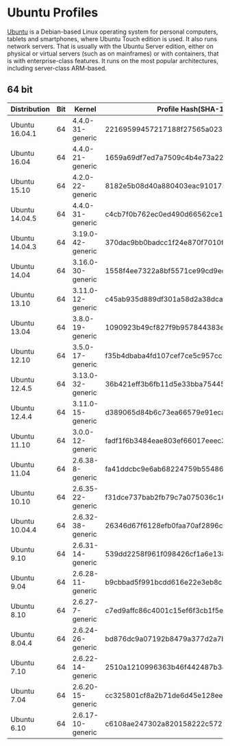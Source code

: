 # Ubuntu Profiles

[Ubuntu](https://www.ubuntu.com) is a Debian-based Linux operating system for personal computers, tablets and smartphones, where Ubuntu Touch edition is used. It also runs network servers. That is usually with the Ubuntu Server edition, either on physical or virtual servers (such as on mainframes) or with containers, that is with enterprise-class features. It runs on the most popular architectures, including server-class ARM-based.

## 64 bit
| Distribution | Bit | Kernel | Profile Hash(SHA-1) | Download|
| ------ | ------ | ------ | ------ | ------ 
| Ubuntu 16.04.1 | 64 | 4.4.0-31-generic | 22169599457217188f27565a023ddcf836fbefe7 | [Download](https://github.com/cpuu/profiles/raw/master/Linux/Ubuntu/x64/Ubuntu16041.zip) |
| Ubuntu 16.04 | 64 | 4.4.0-21-generic | 1659a69df7ed7a7509c4b4e73a224fbdcbfb43fa | [Download](https://github.com/cpuu/profiles/raw/master/Linux/Ubuntu/x64/Ubuntu1604.zip) |
| Ubuntu 15.10 | 64 | 4.2.0-22-generic | 8182e5b08d40a880403eac910173c150be490286 | [Download](https://github.com/cpuu/profiles/raw/master/Linux/Ubuntu/x64/Ubuntu1510.zip) |
| Ubuntu 14.04.5 | 64 | 4.4.0-31-generic | c4cb7f0b762ec0ed490d66562ce10cc33853bd25 | [Download](https://github.com/cpuu/profiles/raw/master/Linux/Ubuntu/x64/Ubuntu14045.zip) |
| Ubuntu 14.04.3 | 64 | 3.19.0-42-generic | 370dac9bb0badcc1f24e870f7010f4d006c09a33 | [Download](https://github.com/cpuu/profiles/raw/master/Linux/Ubuntu/x64/Ubuntu14043.zip) |
| Ubuntu 14.04 | 64 | 3.16.0-30-generic | 1558f4ee7322a8bf5571ce99cd9ece6fe7f7918e | [Download](https://github.com/cpuu/profiles/raw/master/Linux/Ubuntu/x64/Ubuntu1404.zip) |
| Ubuntu 13.10 | 64 | 3.11.0-12-generic | c45ab935d889df301a58d2a38dca72796980235a | [Download](https://github.com/cpuu/profiles/raw/master/Linux/Ubuntu/x64/Ubuntu1310.zip) |
| Ubuntu 13.04 | 64 | 3.8.0-19-generic | 1090923b49cf827f9b957844383ea927d06be400 | [Download](https://github.com/cpuu/profiles/raw/master/Linux/Ubuntu/x64/Ubuntu1304.zip) |
| Ubuntu 12.10 | 64 | 3.5.0-17-generic | f35b4dbaba4fd107cef7ce5c957cc3627f755f81 | [Download](https://github.com/cpuu/profiles/raw/master/Linux/Ubuntu/x64/Ubuntu1210.zip) |
| Ubuntu 12.4.5 | 64 | 3.13.0-32-generic | 36b421eff3b6fb11d5e33bba7544590a2e70bb38 | [Download](https://github.com/cpuu/profiles/raw/master/Linux/Ubuntu/x64/Ubuntu12045.zip) |
| Ubuntu 12.4.4 | 64 | 3.11.0-15-generic | d389065d84b6c73ea66579e91eca1cf82ad709a8 | [Download](https://github.com/cpuu/profiles/raw/master/Linux/Ubuntu/x64/Ubuntu12044.zip) |
| Ubuntu 11.10 | 64 | 3.0.0-12-generic | fadf1f6b3484eae803ef66017eeec3eacb34f272 | [Download](https://github.com/cpuu/profiles/raw/master/Linux/Ubuntu/x64/Ubuntu1110.zip) |
| Ubuntu 11.04 | 64 | 2.6.38-8-generic | fa41ddcbc9e6ab68224759b554866add66e2f6a6 | [Download](https://github.com/cpuu/profiles/raw/master/Linux/Ubuntu/x64/Ubuntu1104.zip) |
| Ubuntu 10.10 | 64 | 2.6.35-22-generic | f31dce737bab2fb79c7a075036c16ffe470044ed | [Download](https://github.com/cpuu/profiles/raw/master/Linux/Ubuntu/x64/Ubuntu1010.zip) |
| Ubuntu 10.04.4 | 64 | 2.6.32-38-generic | 26346d67f6128efb0faa70af2896c90e61ece7ca | [Download](https://github.com/cpuu/profiles/raw/master/Linux/Ubuntu/x64/Ubuntu10044.zip) |
| Ubuntu 9.10 | 64 | 2.6.31-14-generic | 539dd2258f961f098426cf1a6e138b52b3660bca | [Download](https://github.com/cpuu/profiles/raw/master/Linux/Ubuntu/x64/Ubuntu910.zip) |
| Ubuntu 9.04 | 64 | 2.6.28-11-generic | b9cbbad5f991bcdd616e22e3eb8c33a85b30f43c | [Download](https://github.com/cpuu/profiles/raw/master/Linux/Ubuntu/x64/Ubuntu904.zip) |
| Ubuntu 8.10 | 64 | 2.6.27-7-generic | c7ed9affc86c4001c15ef6f3cb1f5e5787ab90f7 | [Download](https://github.com/cpuu/profiles/raw/master/Linux/Ubuntu/x64/Ubuntu810.zip) |
| Ubuntu 8.04.4 | 64 | 2.6.24-26-generic | bd876dc9a07192b8479a377d2a7b4fc35fe972c2 | [Download](https://github.com/cpuu/profiles/raw/master/Linux/Ubuntu/x64/Ubuntu8044.zip) |
| Ubuntu 7.10 | 64 | 2.6.22-14-generic | 2510a1210996363b46f442487b3412a6bd3a934f | [Download](https://github.com/cpuu/profiles/raw/master/Linux/Ubuntu/x64/Ubuntu710.zip) |
| Ubuntu 7.04 | 64 | 2.6.20-15-generic | cc325801cf8a2b71de6d45e128eec845c92a2ba4 | [Download](https://github.com/cpuu/profiles/raw/master/Linux/Ubuntu/x64/Ubuntu704.zip) |
| Ubuntu 6.10 | 64 | 2.6.17-10-generic | c6108ae247302a820158222c5728f395123861dd | [Download](https://github.com/cpuu/profiles/raw/master/Linux/Ubuntu/x64/Ubuntu610.zip) |
